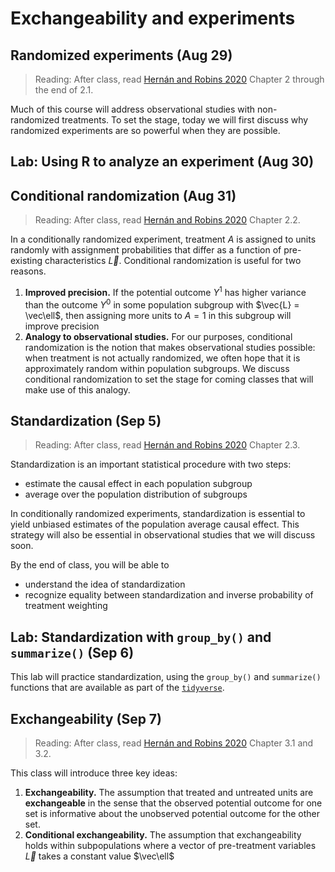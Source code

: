 
# Exchangeability and experiments

## Randomized experiments (Aug 29)

> Reading: After class, read [Hernán and Robins 2020](https://www.hsph.harvard.edu/miguel-hernan/causal-inference-book/) Chapter 2 through the end of 2.1.

Much of this course will address observational studies with non-randomized treatments. To set the stage, today we will first discuss why randomized experiments are so powerful when they are possible.

## Lab: Using R to analyze an experiment (Aug 30)

## Conditional randomization (Aug 31)

> Reading: After class, read [Hernán and Robins 2020](https://www.hsph.harvard.edu/miguel-hernan/causal-inference-book/) Chapter 2.2.

In a conditionally randomized experiment, treatment $A$ is assigned to units randomly with assignment probabilities that differ as a function of pre-existing characteristics $\vec{L}$. Conditional randomization is useful for two reasons.

1. **Improved precision.** If the potential outcome $Y^1$ has higher variance than the outcome $Y^0$ in some population subgroup with $\vec{L} = \vec\ell$, then assigning more units to $A = 1$ in this subgroup will improve precision
2. **Analogy to observational studies.** For our purposes, conditional randomization is the notion that makes observational studies possible: when treatment is not actually randomized, we often hope that it is approximately random within population subgroups. We discuss conditional randomization to set the stage for coming classes that will make use of this analogy.

## Standardization (Sep 5)

> Reading: After class, read [Hernán and Robins 2020](https://www.hsph.harvard.edu/miguel-hernan/causal-inference-book/) Chapter 2.3.

Standardization is an important statistical procedure with two steps:

* estimate the causal effect in each population subgroup
* average over the population distribution of subgroups

In conditionally randomized experiments, standardization is essential to yield unbiased estimates of the population average causal effect. This strategy will also be essential in observational studies that we will discuss soon.

By the end of class, you will be able to

* understand the idea of standardization
* recognize equality between standardization and inverse probability of treatment weighting

## Lab: Standardization with `group_by()` and `summarize()` (Sep 6)

This lab will practice standardization, using the `group_by()` and `summarize()` functions that are available as part of the [`tidyverse`](https://www.tidyverse.org/).

## Exchangeability (Sep 7)

> Reading: After class, read [Hernán and Robins 2020](https://www.hsph.harvard.edu/miguel-hernan/causal-inference-book/) Chapter 3.1 and 3.2.

This class will introduce three key ideas:

1. **Exchangeability.** The assumption that treated and untreated units are **exchangeable** in the sense that the observed potential outcome for one set is informative about the unobserved potential outcome for the other set.
2. **Conditional exchangeability.** The assumption that exchangeability holds within subpopulations where a vector of pre-treatment variables $\vec{L}$ takes a constant value $\vec\ell$
